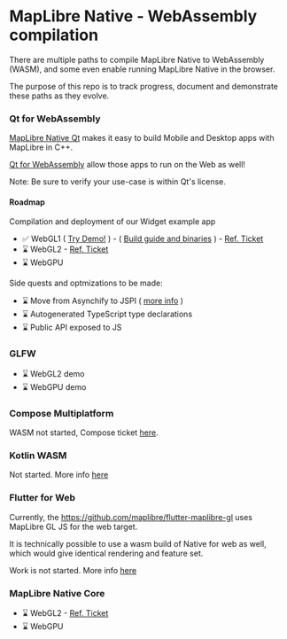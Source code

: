 # MapLibre Native - WebAssembly compilation

There are multiple paths to compile MapLibre Native to WebAssembly (WASM), and some even enable running MapLibre Native in the browser.

The purpose of this repo is to track progress, document and demonstrate these paths as they evolve.

### Qt for WebAssembly

[MapLibre Native Qt](https://github.com/maplibre/maplibre-native-qt) makes it easy to build Mobile and Desktop apps with MapLibre in C++.

[Qt for WebAssembly](https://doc.qt.io/qt-6/wasm.html) allow those apps to run on the Web as well!

Note: Be sure to verify your use-case is within Qt's license.

#### Roadmap
Compilation and deployment of our Widget example app
- ✅ WebGL1 ( [Try Demo!](https://maplibre-native-wasm-dist.pages.dev/qt-opengl2/) ) - ( [Build guide and binaries](https://github.com/birkskyum/maplibre-native-wasm-dist/tree/main/qt-opengl2) ) - [Ref. Ticket](https://github.com/maplibre/maplibre-native-qt/issues/49)
- ⌛ WebGL2 - [Ref. Ticket
](https://github.com/maplibre/maplibre-native-qt/issues/147)
- ⌛ WebGPU

Side quests and optmizations to be made:
- ⌛ Move from Asynchify to JSPI ( [more info](https://v8.dev/blog/jspi) )
- ⌛ Autogenerated TypeScript type declarations
- ⌛ Public API exposed to JS

### GLFW
- ⌛ WebGL2 demo
- ⌛ WebGPU demo

### Compose Multiplatform

WASM not started, Compose ticket [here](https://github.com/maplibre/maplibre-native/issues/2638).

### Kotlin WASM

Not started. More info [here](https://kotlinlang.org/docs/wasm-overview.html)

### Flutter for Web

Currently, the https://github.com/maplibre/flutter-maplibre-gl uses MapLibre GL JS for the web target.

It is technically possible to use a wasm build of Native for web as well, which would give identical rendering and feature set.

Work is not started. More info [here](https://flutter.dev/multi-platform/web)

### MapLibre Native Core

- ⌛ WebGL2 - [Ref. Ticket](https://github.com/maplibre/maplibre-native/issues/2554)
- ⌛ WebGPU
